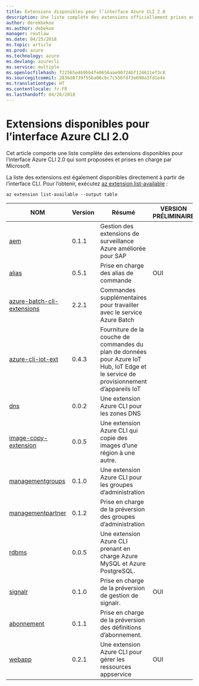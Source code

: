 ```yaml
---
title: Extensions disponibles pour l’interface Azure CLI 2.0
description: Une liste complète des extensions officiellement prises en charge pour l’interface Azure CLI 2.0
author: derekbekoe
ms.author: debekoe
manager: routlaw
ms.date: 04/25/2018
ms.topic: article
ms.prod: azure
ms.technology: azure
ms.devlang: azurecli
ms.service: multiple
ms.openlocfilehash: f22565e4b9bb4fe0656aae90724bf124611ef3c8
ms.sourcegitcommit: 2836d0739f55ba06cbc7c556fdf3e698a3fd1e4e
ms.translationtype: HT
ms.contentlocale: fr-FR
ms.lasthandoff: 04/26/2018
---
```

# <a name="available-extensions-for-the-azure-cli-20"></a>Extensions disponibles pour l’interface Azure CLI 2.0

Cet article comporte une liste complète des extensions disponibles pour l’interface Azure CLI 2.0 qui sont proposées et prises en charge par Microsoft.

La liste des extensions est également disponibles directement à partir de l’interface CLI. Pour l’obtenir, exécutez [az extension list-available](/cli/azure/extension?view=azure-cli-latest#az-extension-list-available) :

```azurecli
az extension list-available --output table
```

| NOM | Version | Résumé | VERSION PRÉLIMINAIRE |
|------|---------|---------|---------|
| [aem](https://github.com/Azure/azure-cli-extensions) | 0.1.1 | Gestion des extensions de surveillance Azure améliorée pour SAP |  |
| [alias](https://github.com/Azure/azure-cli-extensions) | 0.5.1 | Prise en charge des alias de commande | OUI |
| [azure-batch-cli-extensions](https://github.com/Azure/azure-batch-cli-extensions) | 2.2.1 | Commandes supplémentaires pour travailler avec le service Azure Batch |  |
| [azure-cli-iot-ext](https://github.com/azure/azure-iot-cli-extension) | 0.4.3 | Fourniture de la couche de commandes du plan de données pour Azure IoT Hub, IoT Edge et le service de provisionnement d’appareils IoT |  |
| [dns](https://github.com/Azure/azure-cli-extensions) | 0.0.2 | Une extension Azure CLI pour les zones DNS |  |
| [image-copy-extension](https://github.com/Azure/azure-cli-extensions) | 0.0.5 | Une extension Azure CLI qui copie des images d’une région à une autre. |  |
| [managementgroups](https://github.com/Azure/azure-cli-extensions) | 0.1.0 | Une extension Azure CLI pour les groupes d’administration |  |
| [managementpartner](https://github.com/Azure/azure-cli-extensions) | 0.1.2 | Prise en charge de la préversion des groupes d’administration |  |
| [rdbms](https://github.com/Azure/azure-cli-extensions) | 0.0.5 | Une extension Azure CLI prenant en charge Azure MySQL et Azure PostgreSQL. |  |
| [signalr](https://github.com/Azure/azure-cli-extensions) | 0.1.0 | Prise en charge de la préversion de gestion de signalr. | OUI |
| [abonnement](https://github.com/Azure/azure-cli-extensions) | 0.1.1 | Prise en charge de la préversion des définitions d’abonnement. |  |
| [webapp](https://github.com/Azure/azure-cli-extensions) | 0.2.1 | Une extension Azure CLI pour gérer les ressources appservice | OUI |
